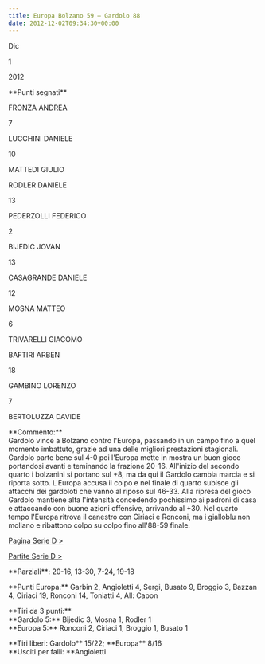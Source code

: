 ```yaml
---
title: Europa Bolzano 59 – Gardolo 88
date: 2012-12-02T09:34:30+00:00
---
```

Dic

1

2012

\*\*Punti segnati\*\*

FRONZA ANDREA

7

LUCCHINI DANIELE

10

MATTEDI GIULIO

RODLER DANIELE

13

PEDERZOLLI FEDERICO

2

BIJEDIC JOVAN

13

CASAGRANDE DANIELE

12

MOSNA MATTEO

6

TRIVARELLI GIACOMO

BAFTIRI ARBEN

18

GAMBINO LORENZO

7

BERTOLUZZA DAVIDE

\*\*Commento:\*\*  
Gardolo vince a Bolzano contro l'Europa, passando in un campo fino a quel momento imbattuto, grazie ad una delle migliori prestazioni stagionali. Gardolo parte bene sul 4-0 poi l'Europa mette in mostra un buon gioco portandosi avanti e teminando la frazione 20-16. All'inizio del secondo quarto i bolzanini si portano sul +8, ma da qui il Gardolo cambia marcia e si riporta sotto. L'Europa accusa il colpo e nel finale di quarto subisce gli attacchi dei gardoloti che vanno al riposo sul 46-33. Alla ripresa del gioco Gardolo mantiene alta l'intensità concedendo pochissimo ai padroni di casa e attaccando con buone azioni offensive, arrivando al +30. Nel quarto tempo l'Europa ritrova il canestro con Ciriaci e Ronconi, ma i gialloblu non mollano e ribattono colpo su colpo fino all'88-59 finale.

[Pagina Serie D >](http://www.basketgardolo.it/serie-d)

[Partite Serie D >](http://www.basketgardolo.it/?tag=serie-d&cat=11)

\*\*Parziali\*\*: 20-16, 13-30, 7-24, 19-18

\*\*Punti Europa:\*\* Garbin 2, Angioletti 4, Sergi, Busato 9, Broggio 3, Bazzan 4, Ciriaci 19, Ronconi 14, Toniatti 4, All: Capon

\*\*Tiri da 3 punti:\*\*  
\*\*Gardolo 5:\*\* Bijedic 3, Mosna 1, Rodler 1  
\*\*Europa 5:\*\* Ronconi 2, Ciriaci 1, Broggio 1, Busato 1

\*\*Tiri liberi: Gardolo\*\* 15/22; \*\*Europa\*\* 8/16  
\*\*Usciti per falli: \*\*Angioletti